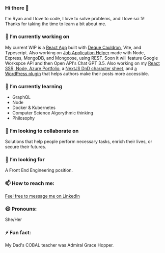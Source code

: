 ### Hi there 👋
I'm Ryan and I love to code, I love to solve problems, and I love sci fi! Thanks for taking the time to learn a bit about me. 

### 🔭 I’m currently working on 
My current WIP is a [React App](https://github.com/ryanAllMad/a11y-react) built with [Deque Cauldron](https://cauldron.dequelabs.com/), Vite, and Typescript. Also working on [Job Application Helper](https://github.com/ryanAllMad/js-job-helper) made with Node, Express, MongoDB, and Mongoose, using REST. Soon it will feature Google Workspce API and then Open API's Chat GPT 3.5. Also working on my [React SSR, Node, Azure Portfolio](https://github.com/ryanAllMad/ryan-all-mad-portfolio), a [NextJS DnD character sheet](https://github.com/ryanAllMad/yong-character-sheet), and [a WordPress plugin](https://github.com/ryanAllMad/a11y-checker) that helps authors make their posts more accessible.

### 🌱 I’m currently learning 
* GraphQL
* Node
* Docker & Kubernetes
* Computer Science Algorythmic thinking
* Philosophy

### 👯 I’m looking to collaborate on 
Solutions that help people perform necessary tasks, enrich their lives, or secure their futures.

### 🤔 I’m looking for 
A Front End Engineering position. 

### 📫 How to reach me:
[Feel free to message me on LinkedIn](https://www.linkedin.com/in/ryan-duer-515342108/)

### 😄 Pronouns: 
She/Her

### ⚡ Fun fact: 
My Dad's COBAL teacher was Admiral Grace Hopper.
<!--
**ryanAllMad/ryanAllMad** is a ✨ _special_ ✨ repository because its `README.md` (this file) appears on your GitHub profile.

Here are some ideas to get you started:

 🔭 I’m currently working on a NextJS DnD character sheet, and a WordPress plugin that helps authors make their posts more accessible.
🌱 I’m currently learning GraphQL, Node, Docker & Kubernetes
👯 I’m looking to collaborate on solutions that help people perform necessary tasks, enrich their lives, or secure their futures.
🤔 I’m looking for a Front End Engineering position. 
- 💬 Ask me about ...
-  ...
😄 Pronouns: She/Her
⚡ Fun fact: I am a real big Wheel of Time nerd. If you get me started on the subject, I may never stop taking.
-->
